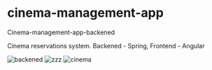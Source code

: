 # cinema-management-app
Cinema-management-app-backened

Cinema reservations system. Backened - Spring, Frontend - Angular

![backened](https://user-images.githubusercontent.com/106313912/221144888-b85aecc6-059a-480e-9d3f-55e8c045fb22.png)
![zzz](https://user-images.githubusercontent.com/106313912/221144905-9a7a9c46-b852-43fa-b20f-cef837154f1b.png)
![cinema](https://user-images.githubusercontent.com/106313912/221144928-a05fe927-d06b-4bd0-aa81-b0793d7051cd.png)
